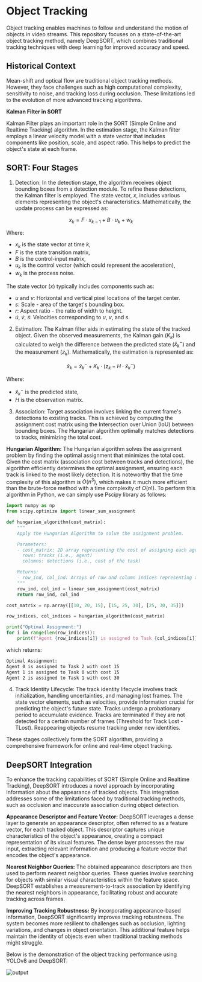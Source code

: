 # Object Tracking
Object tracking enables machines to follow and understand the motion of objects in video streams. This repository focuses on a state-of-the-art object tracking method, namely DeepSORT, which combines traditional tracking techniques with deep learning for improved accuracy and speed.

## Historical Context
Mean-shift and optical flow are traditional object tracking methods. However, they face challenges such as high computational complexity, sensitivity to noise, and tracking loss during occlusion. These limitations led to the evolution of more advanced tracking algorithms.

**Kalman Filter in SORT**

Kalman Filter plays an important role in the SORT (Simple Online and Realtime Tracking) algorithm. In the estimation stage, the Kalman filter employs a linear velocity model with a state vector that includes components like position, scale, and aspect ratio. This helps to predict the object's state at each frame.

## SORT: Four Stages
1. Detection: In the detection stage, the algorithm receives object bounding boxes from a detection module. To refine these detections, the Kalman filter is employed. The state vector, $x$, includes various elements representing the object's characteristics. Mathematically, the update process can be expressed as:

$$
x_k = F \cdot x_{k-1} + B \cdot u_k + w_k
$$

Where:
- $x_k$ is the state vector at time $k$,
- $F$ is the state transition matrix,
- $B$ is the control-input matrix,
- $u_k$ is the control vector (which could represent the acceleration),
- $w_k$ is the process noise.

The state vector ($x$) typically includes components such as:
- $u$ and $v$: Horizontal and vertical pixel locations of the target center.
- $s$: Scale - area of the target's bounding box.
- $r$: Aspect ratio - the ratio of width to height.
- $\dot{u}$, $\dot{v}$, $\dot{s}$: Velocities corresponding to $u$, $v$, and $s$.

2. Estimation: The Kalman filter aids in estimating the state of the tracked object. Given the observed measurements, the Kalman gain ($K_k$) is calculated to weigh the difference between the predicted state ($\hat{x}_k^-$) and the measurement ($z_k$). Mathematically, the estimation is represented as:

$$
\hat{x}_k = \hat{x}_k^- + K_k \cdot (z_k - H \cdot \hat{x}_k^-)
$$

Where:
- $\hat{x}_k^-$ is the predicted state,
- $H$ is the observation matrix.

3. Association: Target association involves linking the current frame's detections to existing tracks. This is achieved by computing the assignment cost matrix using the Intersection over Union (IoU) between bounding boxes. The Hungarian algorithm optimally matches detections to tracks, minimizing the total cost.

**Hungarian Algorithm:**
The Hungarian algorithm solves the assignment problem by finding the optimal assignment that minimizes the total cost. Given the cost matrix (association cost between tracks and detections), the algorithm efficiently determines the optimal assignment, ensuring each track is linked to the most likely detection. It is noteworthy that the time complexity of this algorithm is $O(n^3)$, which makes it much more efficient than the brute-force method with a time complexity of $O(n!)$. To perform this algorithm in Python, we can simply use Pscipy library as follows:

```python
import numpy as np
from scipy.optimize import linear_sum_assignment

def hungarian_algorithm(cost_matrix):
    """
    Apply the Hungarian Algorithm to solve the assignment problem.

    Parameters:
    - cost_matrix: 2D array representing the cost of assigning each agent to each task.
      rows: tracks (i.e., agent)
      columns: detections (i.e., cost of the task)

    Returns:
    - row_ind, col_ind: Arrays of row and column indices representing the optimal assignment.
    """
    row_ind, col_ind = linear_sum_assignment(cost_matrix)
    return row_ind, col_ind

cost_matrix = np.array([[10, 20, 15], [15, 25, 30], [25, 30, 35]])

row_indices, col_indices = hungarian_algorithm(cost_matrix)

print("Optimal Assignment:")
for i in range(len(row_indices)):
    print(f"Agent {row_indices[i]} is assigned to Task {col_indices[i]} with cost {cost_matrix[row_indices[i], col_indices[i]]}")
```

which returns:

```bash
Optimal Assignment:
Agent 0 is assigned to Task 2 with cost 15
Agent 1 is assigned to Task 0 with cost 15
Agent 2 is assigned to Task 1 with cost 30
```

4. Track Identity Lifecycle: The track identity lifecycle involves track initialization, handling uncertainties, and managing lost frames. The state vector elements, such as velocities, provide information crucial for predicting the object's future state. Tracks undergo a probationary period to accumulate evidence. Tracks are terminated if they are not detected for a certain number of frames (Threshold for Track Lost - TLost). Reappearing objects resume tracking under new identities.

These stages collectively form the SORT algorithm, providing a comprehensive framework for online and real-time object tracking.

## DeepSORT Integration
To enhance the tracking capabilities of SORT (Simple Online and Realtime Tracking), DeepSORT introduces a novel approach by incorporating information about the appearance of tracked objects. This integration addresses some of the limitations faced by traditional tracking methods, such as occlusion and inaccurate association during object detection.

**Appearance Descriptor and Feature Vector:**
DeepSORT leverages a dense layer to generate an appearance descriptor, often referred to as a feature vector, for each tracked object. This descriptor captures unique characteristics of the object's appearance, creating a compact representation of its visual features. The dense layer processes the raw input, extracting relevant information and producing a feature vector that encodes the object's appearance.

**Nearest Neighbor Queries:**
The obtained appearance descriptors are then used to perform nearest neighbor queries. These queries involve searching for objects with similar visual characteristics within the feature space. DeepSORT establishes a measurement-to-track association by identifying the nearest neighbors in appearance, facilitating robust and accurate tracking across frames.

**Improving Tracking Robustness:**
By incorporating appearance-based information, DeepSORT significantly improves tracking robustness. The system becomes more resilient to challenges such as occlusion, lighting variations, and changes in object orientation. This additional feature helps maintain the identity of objects even when traditional tracking methods might struggle.

Below is the demonstration of the object tracking performance using YOLOv8 and DeepSORT:

![output](https://github.com/AbedSoleymani/Computer-Vision/assets/72225265/84c6158c-7845-422d-b80f-eb7a35adc117)
